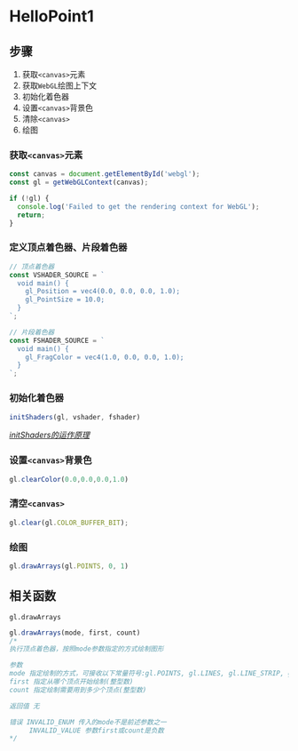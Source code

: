 # HelloPoint1
## 步骤
1. 获取`<canvas>`元素
2. 获取`WebGL`绘图上下文
3. 初始化着色器
4. 设置`<canvas>`背景色
5. 清除`<canvas>`
6. 绘图

### 获取`<canvas>`元素
```javascript
const canvas = document.getElementById('webgl');
const gl = getWebGLContext(canvas);

if (!gl) {
  console.log('Failed to get the rendering context for WebGL');
  return;
}
```

### 定义顶点着色器、片段着色器
```javascript
// 顶点着色器
const VSHADER_SOURCE = `
  void main() {
    gl_Position = vec4(0.0, 0.0, 0.0, 1.0);
    gl_PointSize = 10.0;
  }
`;

// 片段着色器
const FSHADER_SOURCE = `
  void main() {
    gl_FragColor = vec4(1.0, 0.0, 0.0, 1.0);
  }
`;
```

### 初始化着色器

```javascript
initShaders(gl, vshader, fshader)
```

[*initShaders的运作原理*]()

### 设置`<canvas>`背景色

```javascript
gl.clearColor(0.0,0.0,0.0,1.0)
```

### 清空`<canvas>`

```javascript
gl.clear(gl.COLOR_BUFFER_BIT);
```

### 绘图

```javascript
gl.drawArrays(gl.POINTS, 0, 1)
```

## 相关函数

`gl.drawArrays`

```javascript
gl.drawArrays(mode, first, count)
/*
执行顶点着色器，按照mode参数指定的方式绘制图形

参数  
mode 指定绘制的方式，可接收以下常量符号:gl.POINTS, gl.LINES, gl.LINE_STRIP, gl.LINE_LOOP, gl.TRIANGLES, gl.TRIANGLES_STRIP, gl.TRIANGLES_FAN
first 指定从哪个顶点开始绘制(整型数)
count 指定绘制需要用到多少个顶点(整型数)

返回值 无

错误 INVALID_ENUM 传入的mode不是前述参数之一
     INVALID_VALUE 参数first或count是负数
*/
```

